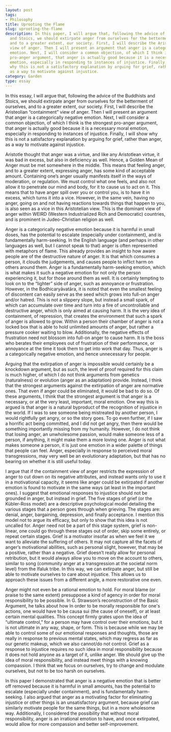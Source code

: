 ```yaml
---
layout: post
tags:
- Philosophy
title: Uprooting the Flame
slug: uprooting-the-flame
description: In this paper, I will argue that, following the advice of the Buddhists
  and Stoics, we should extirpate anger from ourselves for the betterment of ourselves,
  and to a greater extent, our society. First, I will describe the Aristeolian “containment”
  view of anger. Then I will present an argument that anger is a categorically negative
  emotion. Next, I will consider a common objection, of which I think is the strongest
  pro-anger argument, that anger is actually good because it is a necessary moral
  emotion, especially in responding to instances of injustice. Finally, I will show
  why this is not a satisfactory explanation by arguing for grief, rather than anger,
  as a way to motivate against injustice.
category: Garden
type: essay
---
```


In this essay, I will argue that, following the advice of the Buddhists and Stoics, we should extirpate anger from ourselves for the betterment of ourselves, and to a greater extent, our society. First, I will describe the Aristeolian “containment” view of anger. Then I will present an argument that anger is a categorically negative emotion. Next, I will consider a common objection, of which I think is the strongest pro-anger argument, that anger is actually good because it is a necessary moral emotion, especially in responding to instances of injustice. Finally, I will show why this is not a satisfactory explanation by arguing for grief, rather than anger, as a way to motivate against injustice.

Aristotle thought that anger was a virtue, and like any Aristotlean virtue, it was bad in excess, but also in deficiency as well. Hence, a Golden Mean of Anger must be met somewhere in the middle. This means that feeling anger, and to a greater extent, expressing anger, has some kind of acceptable amount. Containing one’s anger usually manifests itself in the ways of moderation, or regulation. We must control what one feels, and also not allow it to penetrate our mind and body, for it to cause us to act on it. This means that to have anger spill over you or control you, is to have it in excess, which turns it into a vice. However, in the same vein, having no anger, going on and not having reactions towards things that happen to you, is also seen as a vice in this Aristotelian view. This is the dominant view of anger within WEIRD (Western Industrialized Rich and Democratic) countries, and is prominent in Judeo-Christian religion as well. 

Anger is a categorically negative emotion because it is harmful in small doses, has the potential to escalate (especially under containment), and is fundamentally harm-seeking. In the English language (and perhaps in other languages as well, but I cannot speak to that) anger is often represented with metaphors of flame. This already provides an insight to how aware people are of the destructive nature of anger. It is that which consumes a person, it clouds the judgements, and causes people to inflict harm on others around them. Anger is a fundamentally harm-seeking emotion, which is what makes it such a negative emotion for not only the person experiencing it, but for those around them as well. It is certainly tempting to look on to the “lighter” side of anger, such as annoyance or frustration. However, in the Bodhicaryāvatāra, it is noted that even the smallest feeling of discontent can easily serve as the seed which grows into full-on anger and/or hatred. This is not a slippery slope, but instead a small spark, of which can accumulate over time and turn into a fire of uncontrollable and destructive anger, which is only aimed at causing harm. It is the very idea of containment, of repression, that creates the environment that such a spark of anger is allowed to grow. Within a person their chamber of anger is not a locked box that is able to hold unlimited amounts of anger, but rather a pressure cooker waiting to blow. Additionally, the negative effects of frustration need not blossom into full-on anger to cause harm. It is the boss who berates their employees out of frustration of their performance, or annoyance at the time it took them to get into work that day. Thus, anger is a categorically negative emotion, and hence unnecessary for people.

Arguing that the extirpation of anger is impossible would certainly be a knockdown argument, but as such, the level of proof required for this claim is much higher, of which I do not think arguments from genetics (naturalness) or evolution (anger as an adaptation) provide. Instead, I think that the strongest arguments against the extirpation of anger are normative ones. That even if anger could be eliminated, it would be bad to do so. Of these arguments, I think that the strongest argument is that anger is a necessary, or at the very least, important, moral emotion. One way this is argued is that anger is a natural byproduct of the recognition of injustice in the world. If I was to see someone being mistreated by another person, I would rightfully get angry, or so the story goes. To go even further, if I saw a horrific act being committed, and I did not get angry, then there would be something importantly missing from my humanity. However, I do not think that losing anger, an unwholesome passion, would make someone less of a person, if anything, it might make them a more loving one. Anger is not what makes someone a person, it is just one emotion in a wider palette of things that people can feel. Anger, especially in response to perceived moral transgressions, may very well be an evolutionary adaptation, but that has no bearing on whether it is still useful today. 

I argue that if the containment view of anger restricts the expression of anger to cut down on its negative attributes, and instead wants only to use it in a motivational capacity, it seems like anger could be extirpated if another emotion is found to motivate in the same ways (at least in the important ones). I suggest that emotional responses to injustice should not be grounded in anger, but instead in grief. The five stages of grief (or the Kübler-Ross model) are a descriptive psychological model detailing the various stages that a person goes through when grieving. The stages are: denial, anger, bargaining, depression, and finally acceptance. I mention this model not to argue its efficacy, but only to show that this idea is not uncalled for. Anger need not be a part of this stage system, grief is non-linear, one could go through these stages out of order, skip some entirely, or repeat certain stages. Grief is a motivator insofar as when we feel it we want to alleviate the suffering of others. It may not capture all the facets of anger’s motivational abilities, such as personal slight, however, that may be a positive, rather than a negative. Grief doesn’t really allow for personal retribution, but it would always allow you to move on the account to others, similar to song (community anger at a transgression at the societal norm level) from the Ifaluk tribe. In this way, we can extirpate anger, but still be able to motivate ourselves to care about injustice. This allows us to approach these issues from a different angle, a more restorative one even.

Anger might not even be a rational emotion to hold. For moral blame (or praise to the same extent) presuppose a kind of agency in order for moral responsibility to be possible. In G. Strawson’s reconstruction of the Basic Argument, he talks about how In order to be morally responsible for one's actions, one would have to be causa sui (the cause of oneself), or at least certain mental qualities. This concept firmly grates upon the idea of “ultimate control,” for a person may have control over their emotions, but it is not ultimate in any way, shape, or form. This is because while we may be able to control some of our emotional responses and thoughts, those are really in response to previous mental states, which may regress as far as our genetic makeup, which we also cannot/do not control. Grief as a response to injustice requires no such idea in moral responsibility because it does not hold anyone as a target of it, unlike anger. We should give up the idea of moral responsibility, and instead meet things with a knowing compassion. I think that we focus on ourselves, try to change and modulate ourselves, but not to be too harsh on ourselves. 

In this paper I demonstrated that anger is a negative emotion that is better off removed because it is harmful in small amounts, has the potential to escalate (especially under containment), and is fundamentally harm-seeking. I also argued that anger as a motivating factor for eliminating injustice or other things is an unsatisfactory argument, because grief can similarly motivate people for the same things, but in a more wholesome way. Additionally, I considered the possibility that without moral responsibility, anger is an irrational emotion to have, and once extirpated, would allow for more compassion and better self-improvement.